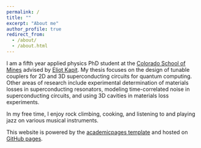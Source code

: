 ```yaml
---
permalink: /
title: ""
excerpt: "About me"
author_profile: true
redirect_from: 
  - /about/
  - /about.html
---
```


I am a fifth year applied physics PhD student at the [Colorado School of Mines](physics.mines.edu) advised by [Eliot Kapit](https://physics.mines.edu/project/kapit-group). My thesis focuses on the design of tunable couplers for 2D and 3D superconducting circuits for quantum computing. Other areas of research include experimental determination of materials losses in superconducting resonators, modeling time-correlated noise in superconducting circuits, and using 3D cavities in materials loss experiments.

In my free time, I enjoy rock climbing, cooking, and listening to and playing
jazz on various musical instruments.

This website is powered by the [academicpages template](https://github.com/academicpages/academicpages.github.io) and hosted on [GitHub pages](https://pages.github.com).
